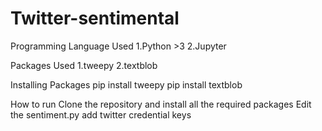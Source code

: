 # Twitter-sentimental

Programming Language Used
1.Python >3
2.Jupyter

Packages Used
1.tweepy
2.textblob


Installing Packages
pip install tweepy
pip install textblob

How to run
Clone the repository and install all the required packages
Edit the sentiment.py add twitter credential keys
